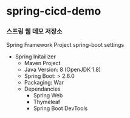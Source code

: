 # spring-cicd-demo
### 스프링 웹 데모 저장소
Spring Framework Project
spring-boot settings

- Spring Initailizer
    - Maven Project
    - Java Version: 8 (OpenJDK 1.8)
    - Spring Boot: > 2.6.0
    - Packaging: War
    - Dependancies   
        - Spring Web
        - Thymeleaf
        - Spring Boot DevTools